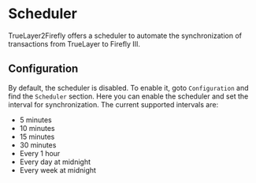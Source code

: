 # Scheduler

TrueLayer2Firefly offers a scheduler to automate the synchronization of transactions from TrueLayer to Firefly III. 

## Configuration
By default, the scheduler is disabled. To enable it, goto `Configuration` and find the `Scheduler` section. Here you can enable the scheduler and set the interval for synchronization. The current supported intervals are:

- 5 minutes
- 10 minutes
- 15 minutes
- 30 minutes
- Every 1 hour
- Every day at midnight
- Every week at midnight